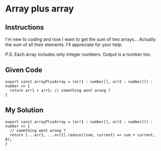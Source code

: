 # Array plus array

## Instructions

I'm new to coding and now I want to get the sum of two arrays... Actually the sum of all their elements. I'll appreciate for your help.

P.S. Each array includes only integer numbers. Output is a number too.

## Given Code
```
export const arrayPlusArray = (arr1 : number[], arr2 : number[]) : number => {
  return arr1 + arr2; // something went wrong ?
}
```

## My Solution
```
export const arrayPlusArray = (arr1 : number[], arr2 : number[]) : number => {
  // something went wrong ?
  return [...arr1, ...arr2].reduce((sum, current) => sum + current, 0);
}
```